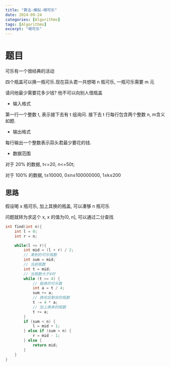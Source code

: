 ```yaml
---
title: "算法-模拟-喝可乐"
date: 2024-09-24
categories: [Algorithms]
tags: [Algorithms]
excerpt: "喝可乐"
---
```



# 题目

可乐有一个很经典的活动

四个瓶盖可以换一瓶可乐.现在蒜头君一共想喝 n 瓶可乐, 一瓶可乐需要 m 元

请问他最少需要花多少钱? 他不可以向别人借瓶盖

- 输入格式

第一行一个整数 t, 表示接下去有 t 组询问. 接下去 t 行每行包含两个整数 n, m含义如题.

- 输出格式

每行输出一个整数表示蒜头君最少要花的钱.

- 数据范围

对于 20% 的数据, t<=20, n<=50t;

对于 100% 的数据, t≤10000, 0≤n≤100000000, 1≤k≤200

## 思路

假设喝 x 瓶可乐, 加上其换的瓶盖, 可以凑够 n 瓶可乐

问题就转为求这个 x, x 的值为(0, n], 可以通过二分查找

```c
int find(int n){
    int l = 0;
    int r = n;

    while(l <= r){
        int mid = (l + r) / 2;
        // 凑到的可乐瓶数
        int sum = mid;
        // 当前瓶数
        int t = mid;
        // 当瓶数大于4时
        while (t >= 4) {
            // 能换的可乐数
            int a = t / 4;
            sum += a;
            // 换完后剩余的瓶数
            t -= 4 * a;
            // 加上换来的瓶数
            t += a;
        }
        if (sum < n) {
            l = mid + 1;
        } else if (sum > n) {
            r = mid - 1;
        } else {
            return mid;
        }
    }
}
```
